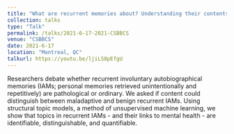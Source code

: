 ```yaml
---
title: "What are recurrent memories about? Understanding their contents and links to mental health using computational text analysis"
collection: talks
type: "Talk"
permalink: /talks/2021-6-17-2021-CSBBCS
venue: "CSBBCS"
date: 2021-6-17
location: "Montreal, QC"
talkurl: https://youtu.be/ljiLS8pEfgU
---
```


Researchers debate whether recurrent involuntary autobiographical memories (IAMs; personal memories retrieved unintentionally and repetitively) are pathological or ordinary. We asked if content could distinguish between maladaptive and benign recurrent IAMs. Using structural topic models, a method of unsupervised machine learning, we show that topics in recurrent IAMs - and their links to mental health - are identifiable, distinguishable, and quantifiable.
